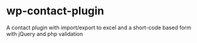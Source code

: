 wp-contact-plugin
=================

A contact plugin with import/export to excel and a short-code based form with jQuery and php validation
